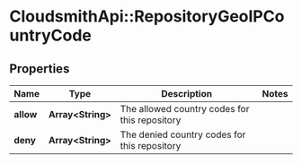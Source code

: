# CloudsmithApi::RepositoryGeoIPCountryCode

## Properties
Name | Type | Description | Notes
------------ | ------------- | ------------- | -------------
**allow** | **Array&lt;String&gt;** | The allowed country codes for this repository | 
**deny** | **Array&lt;String&gt;** | The denied country codes for this repository | 


